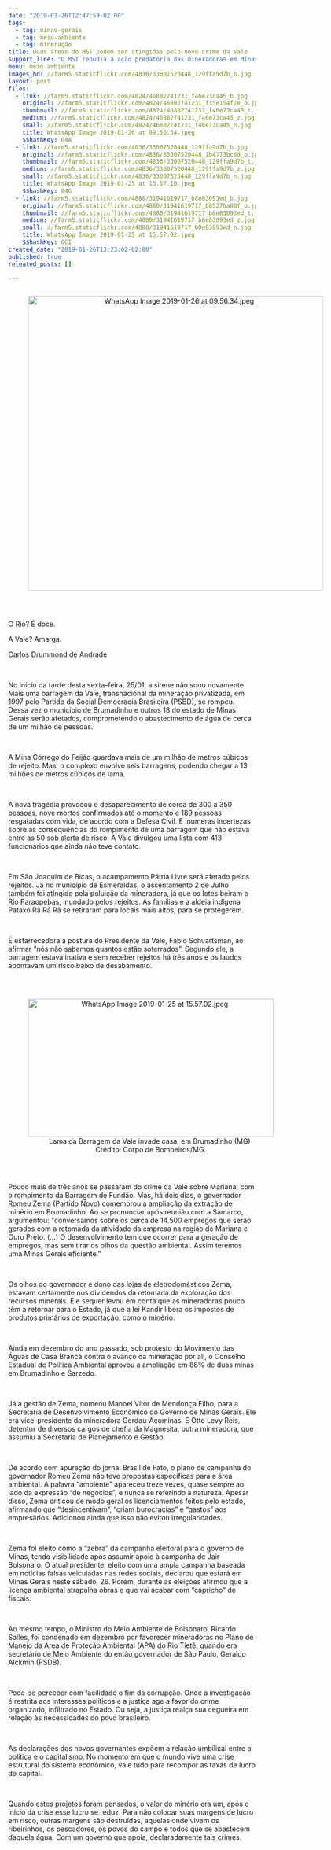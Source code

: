 ```yaml
---
date: "2019-01-26T12:47:59-02:00"
tags:
  - tag: minas-gerais
  - tag: meio-ambiente
  - tag: mineração
title: Duas áreas do MST podem ser atingidas pelo novo crime da Vale
support_line: "O MST repudia a ação predatória das mineradoras em Minas Gerais e reafirma que a responsabilidade é da empresa e do Estado, que deixou de fiscalizar a mineração e cobrar devidamente os seus crimes"
menu: meio ambiente
images_hd: //farm5.staticflickr.com/4836/33007520448_129ffa9d7b_b.jpg
layout: post
files:
  - link: //farm5.staticflickr.com/4824/46882741231_f46e73ca45_b.jpg
    original: //farm5.staticflickr.com/4824/46882741231_f35e154f7e_o.jpg
    thumbnail: //farm5.staticflickr.com/4824/46882741231_f46e73ca45_t.jpg
    medium: //farm5.staticflickr.com/4824/46882741231_f46e73ca45_z.jpg
    small: //farm5.staticflickr.com/4824/46882741231_f46e73ca45_n.jpg
    title: WhatsApp Image 2019-01-26 at 09.56.34.jpeg
    $$hashKey: 04A
  - link: //farm5.staticflickr.com/4836/33007520448_129ffa9d7b_b.jpg
    original: //farm5.staticflickr.com/4836/33007520448_1b4773bc6d_o.jpg
    thumbnail: //farm5.staticflickr.com/4836/33007520448_129ffa9d7b_t.jpg
    medium: //farm5.staticflickr.com/4836/33007520448_129ffa9d7b_z.jpg
    small: //farm5.staticflickr.com/4836/33007520448_129ffa9d7b_n.jpg
    title: WhatsApp Image 2019-01-25 at 15.57.10.jpeg
    $$hashKey: 04G
  - link: //farm5.staticflickr.com/4880/31941619717_b8e83093ed_b.jpg
    original: //farm5.staticflickr.com/4880/31941619717_b85276a00f_o.jpg
    thumbnail: //farm5.staticflickr.com/4880/31941619717_b8e83093ed_t.jpg
    medium: //farm5.staticflickr.com/4880/31941619717_b8e83093ed_z.jpg
    small: //farm5.staticflickr.com/4880/31941619717_b8e83093ed_n.jpg
    title: WhatsApp Image 2019-01-25 at 15.57.02.jpeg
    $$hashKey: 0CI
created_date: "2019-01-26T13:23:02-02:00"
published: true
releated_posts: []

---
```

<div style="text-align:center">
<figure class="image" style="display:inline-block"><img alt="WhatsApp Image 2019-01-26 at 09.56.34.jpeg" height="600" src="//farm5.staticflickr.com/4824/46882741231_f46e73ca45_b.jpg" width="600" />
<figcaption></figcaption>
</figure>
</div>

<p>&nbsp;</p>

<p>O Rio? &Eacute; doce.</p>

<p>A Vale? Amarga.</p>

<p>Carlos Drummond de Andrade</p>

<p>&nbsp;</p>

<p>No in&iacute;cio da tarde desta sexta-feira, 25/01, a sirene n&atilde;o soou novamente. Mais uma barragem da Vale, transnacional da minera&ccedil;&atilde;o privatizada, em 1997 pelo Partido da Social Democracia Brasileira (PSBD), se rompeu. Dessa vez o munic&iacute;pio de Brumadinho e outros 18 do estado de Minas Gerais ser&atilde;o afetados, comprometendo o abastecimento de &aacute;gua de cerca de um milh&atilde;o de pessoas.</p>

<p>&nbsp;</p>

<p>A Mina C&oacute;rrego do Feij&atilde;o guardava mais de um milh&atilde;o de metros c&uacute;bicos de rejeito. Mas, o complexo envolve seis barragens, podendo chegar a 13 milh&otilde;es de metros c&uacute;bicos de lama.</p>

<p>&nbsp;</p>

<p>A&nbsp;nova trag&eacute;dia provocou o desaparecimento de cerca de 300 a 350 pessoas, nove mortos confirmados&nbsp;at&eacute; o momento e 189 pessoas resgatadas com vida, de acordo com a Defesa Civil. E in&uacute;meras incertezas sobre as consequ&ecirc;ncias do rompimento de uma barragem que n&atilde;o estava entre as 50 sob alerta de risco. A Vale divulgou uma lista com 413 funcion&aacute;rios que ainda n&atilde;o teve contato.</p>

<p>&nbsp;</p>

<p>Em S&atilde;o Joaquim de Bicas, o acampamento P&aacute;tria Livre ser&aacute; afetado pelos rejeitos. J&aacute; no munic&iacute;pio de Esmeraldas, o assentamento 2 de Julho tamb&eacute;m foi atingido pela polui&ccedil;&atilde;o da mineradora, j&aacute; que os lotes beiram o Rio Paraopebas, inundado pelos rejeitos. As fam&iacute;lias e a aldeia ind&iacute;gena Patax&oacute; R&atilde; R&atilde; R&atilde; se retiraram para locais mais altos, para se protegerem.</p>

<p>&nbsp;</p>

<p>&Eacute; estarrecedora a postura do Presidente da Vale, Fabio Schvartsman, ao afirmar &ldquo;n&oacute;s n&atilde;o sabemos quantos est&atilde;o soterrados&rdquo;. Segundo ele, a barragem estava inativa e sem receber rejeitos h&aacute; tr&ecirc;s anos e os laudos apontavam um risco baixo de desabamento.</p>

<p>&nbsp;</p>

<div style="text-align:center">
<figure class="image" style="display:inline-block"><img alt="WhatsApp Image 2019-01-25 at 15.57.02.jpeg" height="281" src="//farm5.staticflickr.com/4880/31941619717_b8e83093ed_b.jpg" width="500" />
<figcaption>Lama da Barragem da Vale invade casa, em Brumadinho (MG)&nbsp;<br />
Cr&eacute;dito: Corpo de Bombeiros/MG.</figcaption>
</figure>
</div>

<p>&nbsp;</p>

<p>Pouco mais de tr&ecirc;s anos se passaram do crime da Vale sobre Mariana, com o rompimento da Barragem de Fund&atilde;o. Mas, h&aacute; dois dias, o governador Romeu Zema (Partido Novo) comemorou a amplia&ccedil;&atilde;o da extra&ccedil;&atilde;o de min&eacute;rio em Brumadinho. Ao se pronunciar ap&oacute;s reuni&atilde;o com a Samarco, argumentou: &quot;conversamos sobre os cerca de 14.500 empregos que ser&atilde;o gerados com a retomada da atividade da empresa na regi&atilde;o de Mariana e Ouro Preto. (&hellip;) O desenvolvimento tem que ocorrer para a gera&ccedil;&atilde;o de empregos, mas sem tirar os olhos da quest&atilde;o ambiental. Assim teremos uma Minas Gerais eficiente.&quot;</p>

<p>&nbsp;</p>

<p>Os olhos do governador e dono das lojas de eletrodom&eacute;sticos Zema, estavam certamente&nbsp;nos dividendos da retomada da explora&ccedil;&atilde;o dos recursos minerais. Ele sequer levou em conta que as mineradoras pouco t&ecirc;m a retornar para o Estado, j&aacute; que a lei Kandir libera os impostos de produtos prim&aacute;rios de exporta&ccedil;&atilde;o, como o min&eacute;rio.</p>

<p>&nbsp;</p>

<p>Ainda em dezembro do ano passado, sob protesto do Movimento das &Aacute;guas de Casa Branca contra o avan&ccedil;o da minera&ccedil;&atilde;o por ali, o Conselho Estadual de Pol&iacute;tica Ambiental aprovou a amplia&ccedil;&atilde;o em 88% de duas minas em Brumadinho e Sarzedo.</p>

<p>&nbsp;</p>

<p>J&aacute; a gest&atilde;o de Zema, nomeou Manoel V&iacute;tor de Mendon&ccedil;a Filho, para a Secretaria de Desenvolvimento Econ&ocirc;mico do Governo de Minas Gerais. Ele era vice-presidente da mineradora Gerdau-A&ccedil;ominas. E Otto Levy Reis, detentor de diversos cargos de chefia da Magnesita, outra mineradora, que assumiu a Secretaria de Planejamento e Gest&atilde;o.</p>

<p>&nbsp;</p>

<p>De acordo com apura&ccedil;&atilde;o do jornal Brasil de Fato, o plano de campanha do governador Romeu Zema n&atilde;o teve propostas espec&iacute;ficas para a &aacute;rea ambiental. A palavra &ldquo;ambiente&rdquo; apareceu treze vezes, quase sempre ao lado da express&atilde;o &ldquo;de neg&oacute;cios&rdquo;, e nunca se referindo &agrave; natureza. Apesar disso, Zema criticou de modo geral os licenciamentos feitos pelo estado, afirmando que &ldquo;desincentivam&rdquo;, &ldquo;criam burocracias&rdquo; e &ldquo;gastos&rdquo; aos empres&aacute;rios. Adicionou ainda que isso n&atilde;o evitou irregularidades.</p>

<p>&nbsp;</p>

<p>Zema foi eleito como a &ldquo;zebra&rdquo; da campanha eleitoral para o governo de Minas, tendo visibilidade ap&oacute;s assumir apoio &agrave; campanha de Jair Bolsonaro. O atual presidente, eleito com uma ampla campanha baseada em not&iacute;cias falsas veiculadas nas redes sociais, declarou que estar&aacute; em Minas Gerais neste s&aacute;bado, 26. Por&eacute;m, durante as elei&ccedil;&otilde;es afirmou que a licen&ccedil;a ambiental atrapalha obras e que vai acabar com &ldquo;capricho&rdquo; de fiscais.</p>

<p>&nbsp;</p>

<p>Ao mesmo tempo, o Ministro do Meio Ambiente de Bolsonaro, Ricardo Salles, foi condenado em dezembro por favorecer mineradoras no Plano de Manejo da &Aacute;rea de Prote&ccedil;&atilde;o Ambiental (APA) do Rio Tiet&ecirc;, quando era secret&aacute;rio de Meio Ambiente do ent&atilde;o governador de S&atilde;o Paulo, Geraldo Alckmin (PSDB).</p>

<p>&nbsp;</p>

<p>Pode-se perceber com facilidade o fim da corrup&ccedil;&atilde;o. Onde a investiga&ccedil;&atilde;o &eacute; restrita aos interesses pol&iacute;ticos e a justi&ccedil;a age a favor do crime organizado, infiltrado no Estado. Ou seja, a justi&ccedil;a real&ccedil;a sua cegueira em rela&ccedil;&atilde;o &agrave;s necessidades do povo brasileiro.</p>

<p>&nbsp;</p>

<p>As declara&ccedil;&otilde;es dos novos governantes exp&otilde;em a rela&ccedil;&atilde;o umbilical entre a pol&iacute;tica e o capitalismo. No momento em que o mundo vive uma crise estrutural do sistema econ&ocirc;mico, vale tudo para recompor as taxas de lucro do capital.</p>

<p>&nbsp;</p>

<p>Quando estes projetos foram pensados, o valor do min&eacute;rio era um, ap&oacute;s o in&iacute;cio da crise esse lucro se reduz. Para n&atilde;o colocar suas margens de lucro em risco, outras margens s&atilde;o destru&iacute;das, aquelas onde vivem os ribeirinhos, os pescadores, os povos do campo e todos que se abastecem daquela &aacute;gua. Com um governo que apoia, declaradamente tais crimes.</p>

<p>&nbsp;</p>
